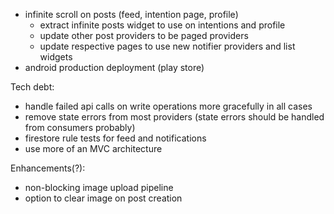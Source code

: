 - infinite scroll on posts (feed, intention page, profile)
    - extract infinite posts widget to use on intentions and profile
    - update other post providers to be paged providers
    - update respective pages to use new notifier providers and list widgets
- android production deployment (play store)

Tech debt:
- handle failed api calls on write operations more gracefully in all cases
- remove state errors from most providers (state errors should be handled from consumers probably)
- firestore rule tests for feed and notifications
- use more of an MVC architecture

Enhancements(?):
- non-blocking image upload pipeline
- option to clear image on post creation
